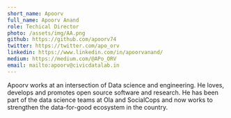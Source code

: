 ```yaml
---
short_name: Apoorv
full_name: Apoorv Anand
role: Techical Director
photo: /assets/img/AA.png
github: https://github.com/apoorv74
twitter: https://twitter.com/apo_orv
linkedin: https://www.linkedin.com/in/apoorvanand/
medium: https://medium.com/@APo_ORV
email: mailto:apoorv@civicdatalab.in
---
```


Apoorv works at an intersection of Data science and engineering. He loves, develops and promotes open source software and research. He has been part of the data science teams at Ola and SocialCops and now works to strengthen the data-for-good ecosystem in the country.
